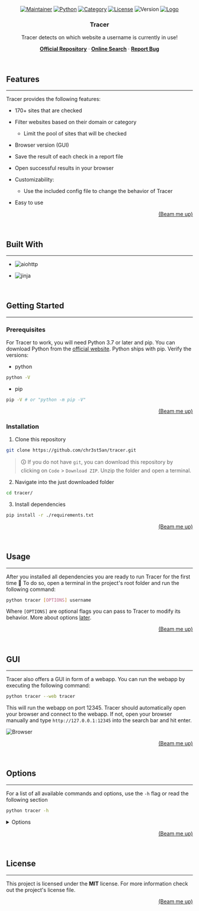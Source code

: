 <div align="center">

[![Maintainer](https://img.shields.io/badge/Maintainer-chr3st5an-purple?style=for-the-badge)](https://github.com/chr3st5an)
[![Python](https://img.shields.io/badge/Python->=3.7-blue?style=for-the-badge&logo=python)](https://www.python.org/downloads/)
[![Category](https://img.shields.io/badge/Category-OSINT-brightgreen?style=for-the-badge)](https://en.wikipedia.org/wiki/Open-source_intelligence)
[![License](https://img.shields.io/badge/License-MIT-brightgreen?style=for-the-badge)](https://github.com/chr3st5an/tracer/blob/main/LICENSE)
![Version](https://img.shields.io/badge/Version-1.0.2-brightgreen?style=for-the-badge)
[![Logo](https://i.imgur.com/HV5KtwO.png)](https://github.com/chr3st5an/tracer)

### Tracer

Tracer detects on which website a username is currently in use!

**[Official Repository](https://github.com/chr3st5an/tracer)** · **[Online Search](https://tracer-project.online/)** · **[Report Bug](https://github.com/chr3st5an/tracer/issues)**

</div>

</br>

## Features

---

Tracer provides the following features:

- 170+ sites that are checked

- Filter websites based on their domain or category

  - Limit the pool of sites that will be checked

- Browser version (GUI)

- Save the result of each check in a report file

- Open successful results in your browser

- Customizability:

  - Use the included config file to change the behavior of Tracer

- Easy to use

<div align="right">

[(Beam me up)](#tracer)

</div>

</br>

## Built With

---

- ![aiohttp](https://img.shields.io/badge/aiohttp-black?style=for-the-badge&logo=aiohttp)

- ![jinja](https://img.shields.io/badge/jinja-black?style=for-the-badge&logo=jinja)

</br>

## Getting Started

---

### Prerequisites

For Tracer to work, you will need Python 3.7 or later and pip. You can download Python from the [official website](https://www.python.org/downloads/). Python ships with pip. Verify the versions:

- python

```bash
python -V
```

- pip

```bash
pip -V # or "python -m pip -V"
```

<div align="right">

[(Beam me up)](#tracer)

</div>

### Installation

1. Clone this repository

```bash
git clone https://github.com/chr3st5an/tracer.git
```

> 🛈 If you do not have `git`, you can download this repository by clicking on `Code` > `Download ZIP`. Unzip the folder and open a terminal.

2. Navigate into the just downloaded folder

```bash
cd tracer/
```

3. Install dependencies

```bash
pip install -r ./requirements.txt
```

<div align="right">

[(Beam me up)](#tracer)

</div>

</br>

## Usage

---

After you installed all dependencies you are ready to run Tracer for the first time 🎉 To do so, open a terminal in the project's root folder and run the following command:

```bash
python tracer [OPTIONS] username
```

Where `[OPTIONS]` are optional flags you can pass to Tracer to modify its behavior. More about options [later](#options).

<div align="right">

[(Beam me up)](#tracer)

</div>

</br>

## GUI

---

Tracer also offers a GUI in form of a webapp. You can run the webapp by executing the following command:

```bash
python tracer --web tracer
```

This will run the webapp on port 12345. Tracer should automatically open your browser and connect to the webapp. If not, open your browser manually and type `http://127.0.0.1:12345` into the search bar and hit enter.

![Browser](https://i.imgur.com/TRRtQMP.png)

<div align="right">

[(Beam me up)](#tracer)

</div>

</br>

## Options

---

For a list of all available commands and options, use the `-h` flag or read the following section

```bash
python tracer -h
```

<details>

<summary>Options</summary>

- `-h`, `--help` *print a help message and exit*

- `-t <timeout>` *set a timeout for requests*

- `-e <domain>` *exclude a domain*

- `-o <domain>` *only check this domain for the username*

- `-O <category>` *only check sites that fall under this category for the username*

- `-E <category>` *exclude all sites that fall under this category*

- `-b` *open sites on which the username got found, in your default browser*

- `-v` *print additional information while the program runs*

- `-a` *print all websites*

- `--web` *run a GUI in form of a local webapp*

- `--ip-check` *retrieve your public IP address before starting the main program*

</details>

<div align="right">

[(Beam me up)](#tracer)

</div>

</br>

## License

---

This project is licensed under the **MIT** license. For more information check out the project's license file.

<div align="right">

[(Beam me up)](#tracer)

</div>
